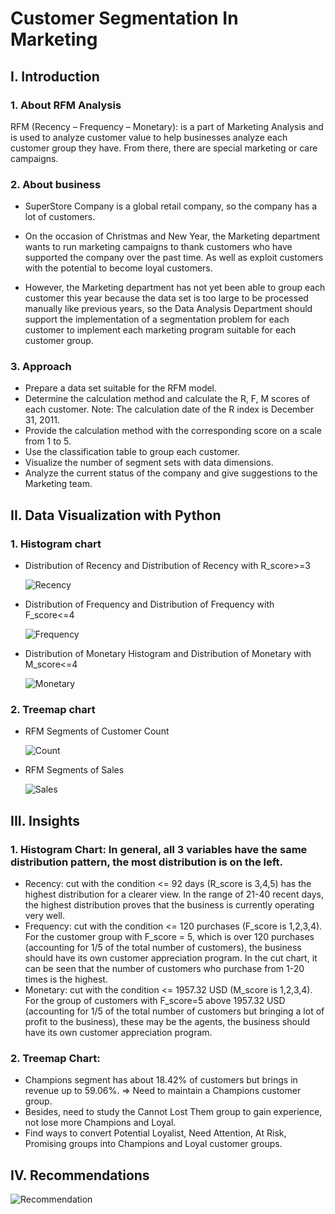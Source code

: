 # Customer Segmentation In Marketing 
## **I. Introduction**

### **1. About RFM Analysis**

RFM (Recency – Frequency – Monetary): is a part of Marketing Analysis and is used to analyze customer value to help businesses analyze each customer group they have. From there, there are special marketing or care campaigns.
### **2. About business**
- SuperStore Company is a global retail company, so the company has a lot of customers.

- On the occasion of Christmas and New Year, the Marketing department wants to run marketing campaigns to thank customers who have supported the company over the past time. As well as exploit customers with the potential to become loyal customers.

- However, the Marketing department has not yet been able to group each customer this year because the data set is too large to be processed manually like previous years, so the Data Analysis Department should support the implementation of a segmentation problem for each customer to implement each marketing program suitable for each customer group.
### **3. Approach** 

- Prepare a data set suitable for the RFM model.
- Determine the calculation method and calculate the R, F, M scores of each customer. Note: The calculation date of the R index is December 31, 2011.
- Provide the calculation method with the corresponding score on a scale from 1 to 5.
- Use the classification table to group each customer.
- Visualize the number of segment sets with data dimensions.
- Analyze the current status of the company and give suggestions to the Marketing team.

## **II. Data Visualization with Python**

### 1. Histogram chart 
- Distribution of Recency and Distribution of Recency with R_score>=3 

  ![Recency](https://github.com/user-attachments/assets/c8012ebc-4081-4a7e-919c-ae50ab3da6bf)

- Distribution of Frequency and Distribution of Frequency with F_score<=4 

  ![Frequency](https://github.com/user-attachments/assets/747817a9-5250-4386-8719-0dcbc5354d24)

- Distribution of Monetary Histogram and Distribution of Monetary with M_score<=4 

  ![Monetary](https://github.com/user-attachments/assets/436c9284-49f0-463b-88e5-6f32338d4d30)

### 2. Treemap chart 
- RFM Segments of Customer Count 

  ![Count](https://github.com/user-attachments/assets/a017982a-aa7b-4a98-98cf-98043219c743)

- RFM Segments of Sales 

  ![Sales](https://github.com/user-attachments/assets/8babcd5d-5c4f-4731-8e59-951e70e90002)

## **III. Insights**

### 1. Histogram Chart: In general, all 3 variables have the same distribution pattern, the most distribution is on the left.
- Recency: cut with the condition <= 92 days (R_score is 3,4,5) has the highest distribution for a clearer view. In the range of 21-40 recent days, the highest distribution proves that the business is currently operating very well.
- Frequency: cut with the condition <= 120 purchases (F_score is 1,2,3,4). For the customer group with F_score = 5, which is over 120 purchases (accounting for 1/5 of the total number of customers), the business should have its own customer appreciation program. In the cut chart, it can be seen that the number of customers who purchase from 1-20 times is the highest.
- Monetary: cut with the condition <= 1957.32 USD (M_score is 1,2,3,4). For the group of customers with F_score=5 above 1957.32 USD (accounting for 1/5 of the total number of customers but bringing a lot of profit to the business), these may be the agents, the business should have its own customer appreciation program.
### 2. Treemap Chart:
- Champions segment has about 18.42% of customers but brings in revenue up to 59.06%. => Need to maintain a Champions customer group.
- Besides, need to study the Cannot Lost Them group to gain experience, not lose more Champions and Loyal.
- Find ways to convert Potential Loyalist, Need Attention, At Risk, Promising groups into Champions and Loyal customer groups.

## **IV. Recommendations**

![Recommendation](https://github.com/user-attachments/assets/3c35fcd3-2ba1-49fb-89f5-c6c350de8930)

